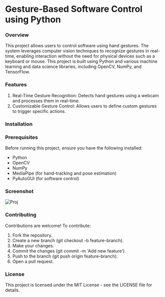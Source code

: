 # Gesture-Based Software Control using Python
### Overview
This project allows users to control software using hand gestures. The system leverages computer vision techniques to recognize gestures in real-time, enabling interaction without the need for physical devices such as a keyboard or mouse. This project is built using Python and various machine learning and data science libraries, including OpenCV, NumPy, and TensorFlow.

### Features
1.  Real-Time Gesture Recognition: Detects hand gestures using a webcam and processes them in real-time.
2.  Customizable Gesture Control: Allows users to define custom gestures to trigger specific actions.

### Installation
### Prerequisites
Before running this project, ensure you have the following installed:

*  Python
*  OpenCV
*  NumPy
*  MediaPipe (for hand-tracking and pose estimation)
*  PyAutoGUI (for software control)
### Screenshot
![Proj](https://github.com/user-attachments/assets/2af190f1-22c7-4dfb-8549-3c3dda4a1ca4)
### Contributing
Contributions are welcome! To contribute:

1.  Fork the repository.
2.  Create a new branch (git checkout -b feature-branch).
3.  Make your changes.
4.  Commit the changes (git commit -m 'Add new feature').
5.  Push to the branch (git push origin feature-branch).
6.  Open a pull request.

### License
This project is licensed under the MIT License - see the LICENSE file for details.
